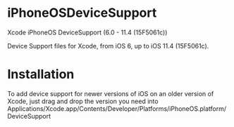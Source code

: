# iPhoneOSDeviceSupport
Xcode iPhoneOS DeviceSupport (6.0 - 11.4 (15F5061c))

Device Support files for Xcode, from iOS 6, up to iOS 11.4 (15F5061c).

# Installation

To add device support for newer versions of iOS on an older version of Xcode, just drag and drop the version you need into Applications/Xcode.app/Contents/Developer/Platforms/iPhoneOS.platform/DeviceSupport
